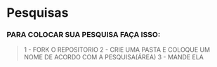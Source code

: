 # Pesquisas

### PARA COLOCAR SUA PESQUISA FAÇA ISSO:

> 1 - FORK O REPOSITORIO 
> 2 - CRIE UMA PASTA E COLOQUE UM NOME DE ACORDO COM A PESQUISA(ÁREA)
> 3 - MANDE ELA

